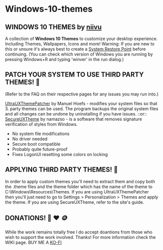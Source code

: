 # Windows-10-themes

## WINDOWS 10 THEMES by [niivu](https://www.deviantart.com/niivu)
A collection of 	**Windows 10 Themes** to customize your desktop experience.  Including Themes, Wallpapers, Icons and more!
Warning:  If you are new to this or unsure it's always best to create a [System Restore Point](https://www.sciencedirect.com/topics/computer-science/system-restore-point#:~:text=A%20system%20restore%20point%20is,of%20the%20System%20Properties%20window.) before continuing.
(You can check which version of Windows you are running by pressing Windows+R and typing 'winver' in the run dialog.)

## PATCH YOUR SYSTEM TO USE THIRD PARTY THEMES! 🚧
(Refer to the FAQ on their respective pages for any issues you may run into.)

[UltraUXThemePatcher](https://mhoefs.eu/software_uxtheme.php?lang=en) by Manuel Hoefs - modifies your system files so that 3. party themes can be used.  The program backups the original system files and all changes can be undone by uninstalling if you have issues.
::or::
[SecureUXTheme](https://github.com/namazso/SecureUxTheme) by namazso - is a software that removes signature verification of styles from Windows.
- No system file modifications
- No driver needed
- Secure boot compatible
- Probably quite future-proof
- Fixes LogonUI resetting some colors on locking

## APPLYING THIRD PARTY THEMES! 🎨
In order to apply custom themes you'll need to extract them and copy both the .theme files and the theme folder which has the name of the theme to C:\Windows\Resources\Themes. If you are using UltraUXThemePatcher then you'll just need to go to Settings > Personalization > Themes and apply the theme. If you are using SecureUXTheme, refer to the site's guide.

## DONATIONS! 🙋 ❤️ 🪙
While the work remains totally free I do accept doantions from those who wish to support the work involved.  Thanks!
For more information check the WIKI page.
BUY ME A [KO-FI](https://ko-fi.com/niivu)
